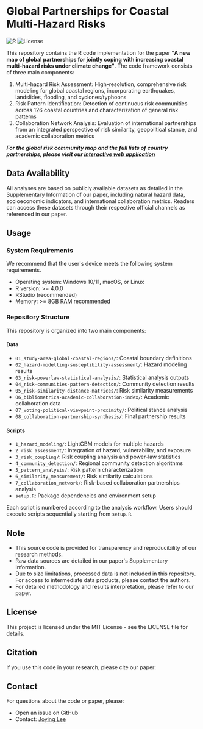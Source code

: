 # Global Partnerships for Coastal Multi-Hazard Risks

![R](https://img.shields.io/badge/R-%3E%3D4.0.0-blue)
![License](https://img.shields.io/badge/License-MIT-green)

This repository contains the R code implementation for the paper **"A new map of global partnerships for jointly coping with increasing coastal multi-hazard risks under climate change"**. The code framework consists of three main components:

1. Multi-hazard Risk Assessment: High-resolution, comprehensive risk modeling for global coastal regions, incorporating earthquakes, landslides, flooding, and cyclones/typhoons
2. Risk Pattern Identification: Detection of continuous risk communities across 126 coastal countries and characterization of general risk patterns
3. Collaboration Network Analysis: Evaluation of international partnerships from an integrated perspective of risk similarity, geopolitical stance, and academic collaboration metrics

**_For the global risk community map and the full lists of country partnerships, please visit our <span style="color: #4A90E2">[interactive web application](https://qbxm4q-lee-joying.shinyapps.io/shiny/)</span>_**

## Data Availability

All analyses are based on publicly available datasets as detailed in the Supplementary Information of our paper, including natural hazard data, socioeconomic indicators, and international collaboration metrics. Readers can access these datasets through their respective official channels as referenced in our paper.

## Usage

### System Requirements

We recommend that the user's device meets the following system requirements.
- Operating system: Windows 10/11, macOS, or Linux
- R version: >= 4.0.0
- RStudio (recommended)
- Memory: >= 8GB RAM recommended

### Repository Structure

This repository is organized into two main components:

#### Data

- `01_study-area-global-coastal-regions/`: Coastal boundary definitions
- `02_hazard-modelling-susceptibility-assessment/`: Hazard modeling results
- `03_risk-powerlaw-statistical-analysis/`: Statistical analysis outputs
- `04_risk-communities-pattern-detection/`: Community detection results
- `05_risk-similarity-distance-matrices/`: Risk similarity measurements
- `06_bibliometrics-academic-collaboration-index/`: Academic collaboration data
- `07_voting-political-viewpoint-proximity/`: Political stance analysis
- `08_collaboration-partnership-synthesis/`: Final partnership results

#### Scripts

- `1_hazard_modeling/`: LightGBM models for multiple hazards
- `2_risk_assessment/`: Integration of hazard, vulnerability, and exposure
- `3_risk_coupling/`: Risk coupling analysis and power-law statistics
- `4_community_detection/`: Regional community detection algorithms
- `5_pattern_analysis/`: Risk pattern characterization
- `6_similarity_measurement/`: Risk similarity calculations
- `7_collaboration_network/`: Risk-based collaboration partnerships analysis
- `setup.R`: Package dependencies and environment setup

Each script is numbered according to the analysis workflow. Users should execute scripts sequentially starting from `setup.R`.

## Note

- This source code is provided for transparency and reproducibility of our research methods. 
- Raw data sources are detailed in our paper's Supplementary Information.
- Due to size limitations, processed data is not included in this repository. For access to intermediate data products, please contact the authors.
- For detailed methodology and results interpretation, please refer to our paper.

## License

This project is licensed under the MIT License - see the LICENSE file for details.

## Citation

If you use this code in your research, please cite our paper:

## Contact

For questions about the code or paper, please:
- Open an issue on GitHub
- Contact: [Joying Lee](mailto:joyinghua@gmail.com)
